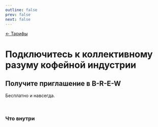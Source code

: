 ```yaml
---
outline: false
prev: false
next: false
---
```


[← Тарифы](/brew/membership)

# Подключитесь к коллективному разуму кофейной индустрии

## Получите приглашение в B-R-E-W

Бесплатно и навсегда.

<br>

<FreeForm />

### Что внутри

<TariffFeaturesFree />
